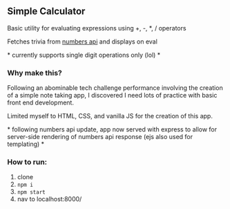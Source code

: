 ## Simple Calculator

Basic utility for evaluating expressions using +, -, \*, / operators

Fetches trivia from [numbers api](numbersapi.com) and displays on eval 

\* currently supports single digit operations only (lol) \*

### Why make this?

Following an abominable tech challenge performance involving the creation of a simple note taking app, I discovered I need lots of practice with basic front end development. 

Limited myself to HTML, CSS, and vanilla JS for the creation of this app.

\* following numbers api update, app now served with express to allow for server-side rendering of numbers api response (ejs also used for templating) \*

### How to run:

1. clone 
2. ```npm i```
3. ```npm start```
4. nav to localhost:8000/